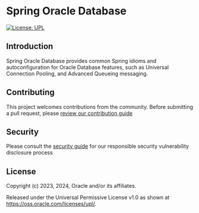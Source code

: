 # Spring Oracle Database

[![License: UPL](https://img.shields.io/badge/license-UPL-green)](https://img.shields.io/badge/license-UPL-green)

## Introduction

Spring Oracle Database provides common Spring idioms and autoconfiguration for Oracle Database features, such as Universal Connection Pooling, and Advanced Queueing messaging.

## Contributing

This project welcomes contributions from the community. Before submitting a pull request, please [review our contribution guide](./CONTRIBUTING.md)

## Security

Please consult the [security guide](./SECURITY.md) for our responsible security vulnerability disclosure process

## License

Copyright (c) 2023, 2024, Oracle and/or its affiliates.

Released under the Universal Permissive License v1.0 as shown at
<https://oss.oracle.com/licenses/upl/>.
